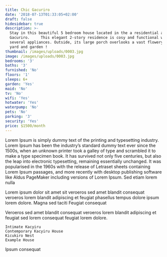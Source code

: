 ```yaml
---
title: Chic Gacuriro
date: '2018-07-13T01:33:05+02:00'
draft: false
hidesidebar: true
description: >-
  Stay in this beautiful 5 bedroom house located in the a residential area in
  Gacuriro.   ​  This elegant 2-story residence is cosy and functional with
  several appliances. Outside, its large porch overlooks a vast flowery front
  yard and garden !
thumbnail: /images/uploads/0003.jpg
image: /images/uploads/0003.jpg
bedrooms: '3'
baths: '3'
furnished: 'No'
floors: '1'
sleeps: 6+
garden: 'Yes'
maid: 'No'
tv: 'No'
wifi: 'Yes'
hotwater: 'Yes'
waterpump: 'No'
pets: 'No'
parking: '3'
security: 'Yes'
price: $1500/month
---
```

Lorem Ipsum is simply dummy text of the printing and typesetting industry. Lorem Ipsum has been the industry’s standard dummy text ever since the 1500s, when an unknown printer took a galley of type and scrambled it to make a type specimen book. It has survived not only five centuries, but also the leap into electronic typesetting, remaining essentially unchanged. It was popularised in the 1960s with the release of Letraset sheets containing Lorem Ipsum passages, and more recently with desktop publishing software like Aldus PageMaker including versions of Lorem Ipsum.
Sed etiam lorem nulla

Lorem ipsum dolor sit amet sit veroeros sed amet blandit consequat veroeros lorem blandit adipiscing et feugiat phasellus tempus dolore ipsum lorem dolore.
Magna sed taciti
Feugiat consequat

Veroeros sed amet blandit consequat veroeros lorem blandit adipiscing et feugiat sed lorem consequat feugiat lorem dolore.

    Intimate Kacyiru
    Contemporary Kacyiru House
    Kicukiro Nest
    Example House

Ipsum consequat
